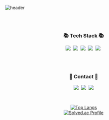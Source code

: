 ![header](https://capsule-render.vercel.app/api?type=slice&color=gradient&height=160&section=header&text=Hi!%20I'm%20Park!&fontAlign=50&fontAlignY=70&fontSize=90&fontColor=000000)

<div align="center"> 

 
 <br/>
 <br/>
  
<h3 align="center">📚 Tech Stack 📚</h3>
<p align="center">
  <img src="https://img.shields.io/badge/Java-007396?style=flat-square&logo=Java&logoColor=white"/></a>&nbsp 
  <img src="https://img.shields.io/badge/Java Spring-6DB33F?style=flat-square&logo=Spring&logoColor=white"/></a>&nbsp
  <img src="https://img.shields.io/badge/Kotlin-7F52FF?style=flat-square&logo=Kotlin&logoColor=white"/></a>&nbsp 
  <img src="https://img.shields.io/badge/Android-3DDC84?style=flat-square&logo=Android&logoColor=white"/></a>&nbsp 
  <img src="https://img.shields.io/badge/Python-3766AB?style=flat-square&logo=Python&logoColor=white"/></a>&nbsp 
</p>



 
   <br/>
   <br/>
 
<h3 align="center">🌈 Contact 🌈</h3>
<p align="center">
  <a href="https://www.instagram.com/vpfmtlsl/"><img src="https://img.shields.io/badge/Instagram-E4405F?style=flat-square&logo=Instagram&logoColor=white&link=https://www.instagram.com/vpfmtlsl/"/></a>&nbsp
  <a href="mailto:vpfmtlsl@gmail.com"><img src="https://img.shields.io/badge/Gmail-d14836?style=flat-square&logo=Gmail&logoColor=white&link=vpfmtlsl@gmail.com"/></a>&nbsp
  <a href="https://velog.io/@vpfmtlsl/posts"><img src="https://img.shields.io/badge/Velog-20C997?style=flat-square&logo=Velog&logoColor=white&link=https://velog.io/@vpfmtlsl/posts"/></a>
</p>

 
  <br/>
  
[![Top Langs](https://github-readme-stats.vercel.app/api/top-langs/?username=ParkKiHoon&layout=compact)](https://github.com/anuraghazra/github-readme-stats)
<br/>
[![Solved.ac Profile](http://mazassumnida.wtf/api/v2/generate_badge?boj=vpfmtlsl)](https://solved.ac/vpfmtlsl/)
</div>

